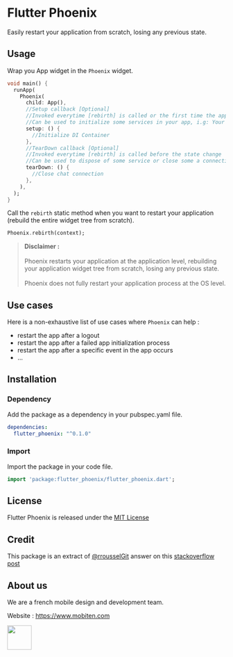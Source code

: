 # Flutter Phoenix

Easily restart your application from scratch, losing any previous state.

## Usage

Wrap you App widget in the `Phoenix` widget.

```dart
void main() {
  runApp(
    Phoenix(
      child: App(),
      //Setup callback [Optional]
      //Invoked everytime [rebirth] is called or the first time the app starts
      //Can be used to initialize some services in your app, i.g: Your DI container
      setup: () {
        //Initialize DI Container
      },
      //TearDown callback [Optional]
      //Invoked everytime [rebirth] is called before the state change
      //Can be used to dispose of some service or close some a connection
      tearDown: () {
        //Close chat connection
      },
    ),
  );
}
```

Call the `rebirth` static method when you want to restart your application (rebuild the entire widget tree from scratch).


```dart
Phoenix.rebirth(context);
```

>**Disclaimer :** 
<br><br>Phoenix restarts your application at the application level, rebuilding your application widget tree from scratch, losing any previous state.
<br><br>Phoenix does not fully restart your application process at the OS level.

## Use cases 

Here is a non-exhaustive list of use cases where `Phoenix` can help :

- restart the app after a logout
- restart the app after a failed app initialization process
- restart the app after a specific event in the app occurs
- ...

## Installation

### Dependency
Add the package as a dependency in your pubspec.yaml file.
```yaml
dependencies:
  flutter_phoenix: "^0.1.0"
```

### Import
Import the package in your code file.
```dart
import 'package:flutter_phoenix/flutter_phoenix.dart';
```

## License

Flutter Phoenix is released under the [MIT License](LICENSE)

## Credit

This package is an extract of [@rrousselGit](https://github.com/rrousselGit) answer on this [stackoverflow post](https://stackoverflow.com/questions/50115311/flutter-how-to-force-an-application-restart-in-production-mode)


## About us

We are a french mobile design and development team.

Website : <a href="https://www.mobiten.com" target="_blank">https://www.mobiten.com</a>

<a href="https://www.mobiten.com" target="_blank">
    <img src="https://raw.githubusercontent.com/mobiten/flutter_staggered_animations/develop/assets/mobiten_white_on_black.png" height="56">
</a>
